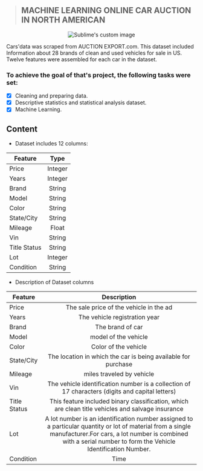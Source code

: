 > ## MACHINE LEARNING ONLINE CAR AUCTION IN NORTH AMERICAN
<p align="center">
  <img src="https://s3.amazonaws.com/auctionmobility-wordpress-node-3/wp-content/uploads/cws/2020/02/20171750/ferrari.gif?raw=true" alt="Sublime's custom image"/>
</p>

Cars'data was scraped from AUCTION EXPORT.com. This dataset included Information about 28 brands of clean and used vehicles for sale in US. Twelve features were assembled for each car in the dataset. 

### To achieve the goal of that's project, the following tasks were set:
- [x] Cleaning and preparing data.
- [x] Descriptive statistics and statistical analysis dataset.
- [x] Machine Learning.

## Content
- Dataset includes 12 columns:

| Feature	| Type |
| ------- |:----:|
| Price |	Integer |
| Years |	Integer |
| Brand |	String |
| Model |	String |
| Color |	String |
| State/City |	String |
| Mileage |	Float |
| Vin |	String |
| Title Status |	String |
| Lot |	Integer |
| Condition |	String |

- Description of Dataset columns

| Feature	|Description|
| ------- |:----:|
| Price |	The sale price of the vehicle in the ad |
| Years |	The vehicle registration year |
| Brand |	The brand of car |
| Model |	model of the vehicle |
| Color |	Color of the vehicle |
| State/City |	The location in which the car is being available for purchase |
| Mileage|	miles traveled by vehicle |
| Vin |	The vehicle identification number is a collection of 17 characters (digits and capital letters) |
| Title Status |	This feature included binary classification, which are clean title vehicles and salvage insurance |
| Lot |	A lot number is an identification number assigned to a particular quantity or lot of material from a single manufacturer.For cars, a lot number is combined with a serial number to form the Vehicle Identification Number. |
| Condition |	Time |
